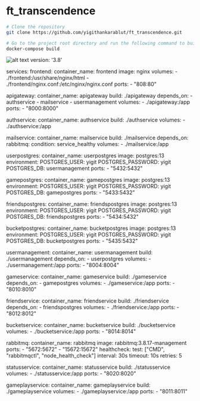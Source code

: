 # ft_transcendence

```bash
# Clone the repository
git clone https://github.com/yigithankarablut/ft_transcendence.git

# Go to the project root directory and run the following command to build the project
docker-compose build
```


![alt text](https://github.com/yigithankarabulut/ft_transcendence/blob/main/transcendence-diagram.png?raw=true)
version: '3.8'

services:
  frontend:
    container_name: frontend
    image: nginx
    volumes:
      - ./frontend:/usr/share/nginx/html
      - ./frontend/nginx.conf:/etc/nginx/nginx.conf
    ports:
      - "808:80"

  apigateway:
    container_name: apigateway
    build: ./apigateway
    depends_on:
      - authservice
      - mailservice
      - usermanagement
    volumes:
      - ./apigateway:/app
    ports:
      - "8000:8000"

  authservice:
    container_name: authservice
    build: ./authservice
    volumes:
      - ./authservice:/app

  mailservice:
    container_name: mailservice
    build: ./mailservice
    depends_on:
      rabbitmq:
        condition: service_healthy
    volumes:
      - ./mailservice:/app

  userpostgres:
    container_name: userpostgres
    image: postgres:13
    environment:
      POSTGRES_USER: yigit
      POSTGRES_PASSWORD: yigit
      POSTGRES_DB: usermanagement
    ports:
      - "5432:5432"

  gamepostgres:
    container_name: gamepostgres
    image: postgres:13
    environment:
      POSTGRES_USER: yigit
      POSTGRES_PASSWORD: yigit
      POSTGRES_DB: gamepostgres
    ports:
      - "5433:5432"

  friendspostgres:
    container_name: friendspostgres
    image: postgres:13
    environment:
      POSTGRES_USER: yigit
      POSTGRES_PASSWORD: yigit
      POSTGRES_DB: friendspostgres
    ports:
      - "5434:5432"

  bucketpostgres:
    container_name: bucketpostgres
    image: postgres:13
    environment:
      POSTGRES_USER: yigit
      POSTGRES_PASSWORD: yigit
      POSTGRES_DB: bucketpostgres
    ports:
      - "5435:5432"

  usermanagement:
    container_name: usermanagement
    build: ./usermanagement
    depends_on:
      - userpostgres
    volumes:
      - ./usermanagement:/app
    ports:
      - "8004:8004"

  gameservice:
    container_name: gameservice
    build: ./gameservice
    depends_on:
      - gamepostgres
    volumes:
      - ./gameservice:/app
    ports:
      - "8010:8010"

  friendservice:
    container_name: friendservice
    build: ./friendservice
    depends_on:
      - friendspostgres
    volumes:
      - ./friendservice:/app
    ports:
      - "8012:8012"
  
  bucketservice:
    container_name: bucketservice
    build: ./bucketservice
    volumes:
      - ./bucketservice:/app
    ports:
      - "8014:8014"

  rabbitmq:
      container_name: rabbitmq
      image: rabbitmq:3.8.17-management
      ports:
        - "5672:5672"
        - "15672:15672"
      healthcheck:
        test: ["CMD", "rabbitmqctl", "node_health_check"]
        interval: 30s
        timeout: 10s
        retries: 5

  statusservice:
    container_name: statusservice
    build: ./statusservice
    volumes:
      - ./statusservice:/app
    ports:
      - "8020:8020"

  gameplayservice:
    container_name: gameplayservice
    build: ./gameplayservice
    volumes:
      - ./gameplayservice:/app
    ports:
      - "8011:8011"